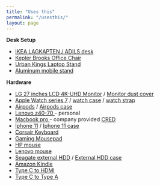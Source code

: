 ```yaml
---
title: "Uses this"
permalink: "/usesthis/"
layout: page
---
```


**Desk Setup** 
- [IKEA LAGKAPTEN / ADILS desk](https://www.ikea.com/in/en/p/lagkapten-adils-desk-black-brown-black-s29417022/)
- [Kepler Brooks Office Chair](https://www.amazon.in/gp/product/B07XN8RTTS/ref=ppx_yo_dt_b_search_asin_title?ie=UTF8&th=1)
- [Urban Kings Laptop Stand](https://www.amazon.in/gp/product/B08HH9YY9B/ref=ppx_yo_dt_b_search_asin_title?ie=UTF8&th=1)
- [Aluminum mobile stand](https://www.amazon.in/gp/product/B07Q4QV1DL/ref=ppx_yo_dt_b_search_asin_title?ie=UTF8&th=1)

**Hardware**
- [LG 27 inches LCD 4K-UHD Monitor](https://www.amazon.in/gp/product/B08K4L9MHM/ref=ppx_yo_dt_b_search_asin_title?ie=UTF8&th=1) / [Monitor dust cover](https://www.amazon.in/gp/product/B07W7LM9SM/ref=ppx_yo_dt_b_search_asin_title?ie=UTF8&psc=1)
- [Apple Watch series 7](https://www.apple.com/in/apple-watch-series-7/) / [watch case](https://www.amazon.in/gp/product/B07HSS4KYJ/ref=ppx_yo_dt_b_search_asin_title?ie=UTF8&th=1) /  [watch strap](https://www.amazon.in/gp/product/B07MFBLV3P/ref=ppx_yo_dt_b_search_asin_title?ie=UTF8&th=1)
-  [Airpods](https://www.apple.com/in/airpods/) / [Airpods case](https://www.amazon.in/Spigen-Urban-Designed-Apple-Airpods/dp/B07ZPF4LK1/ref=sr_1_5?keywords=spigen%2Bairpods%2Bpro%2Bcase&qid=1650303955&sprefix=spigen%2Bairpods%2B%2Caps%2C235&sr=8-5&th=1)
-  [Lenovo z40-70 ](https://pcsupport.lenovo.com/in/en/products/laptops-and-netbooks/lenovo-z-series-laptops/lenovo-z40-70/downloads/driver-list/) - personal
-  [Macbook pro ](https://www.apple.com/in/shop/buy-mac/macbook-pro/16-inch-macbook-pro) - company provided [CRED](https://cred.club/)
-  [Iphone 11](https://www.apple.com/in/shop/buy-iphone/iphone-11) /  [Iphone 11 case](https://www.amazon.in/gp/product/B07T4SF3ZV/ref=ppx_yo_dt_b_search_asin_title?ie=UTF8&psc=1) 
-  [Corsair Keyboard](https://www.amazon.in/gp/product/B01M4LIKLI/ref=ppx_yo_dt_b_search_asin_title?ie=UTF8&th=1) 
-  [Gaming Mousepad](https://www.amazon.in/gp/product/B01J1CFOA8/ref=ppx_yo_dt_b_search_asin_title?ie=UTF8&th=1) 
-  [HP mouse](https://www.amazon.in/gp/product/B00EZ3OPX6/ref=ppx_yo_dt_b_search_asin_title?ie=UTF8&psc=1)
-  [Lenovo mouse](https://www.amazon.in/gp/product/B01EFVDDH6/ref=ppx_yo_dt_b_search_asin_title?ie=UTF8&th=1) 
-  [Seagate external HDD](https://www.amazon.in/gp/product/B00GASLJK6/ref=ppx_yo_dt_b_search_asin_title?ie=UTF8&th=1) /  [External HDD case](https://www.amazon.in/gp/product/B01L3XLIFI/ref=ppx_yo_dt_b_search_asin_title?ie=UTF8&psc=1)
- [Amazon Kindle](https://www.amazon.in/gp/product/B07FQ4Q7MB/ref=ppx_yo_dt_b_search_asin_title?ie=UTF8&psc=1)
- [Type C to HDMI](https://www.amazon.in/gp/product/B01LYJQ5ZD/ref=ppx_yo_dt_b_search_asin_title?ie=UTF8&psc=1)
- [Type C to Type A](https://www.amazon.in/gp/product/B074ZV2DSW/ref=ppx_yo_dt_b_search_asin_title?ie=UTF8&th=1)

